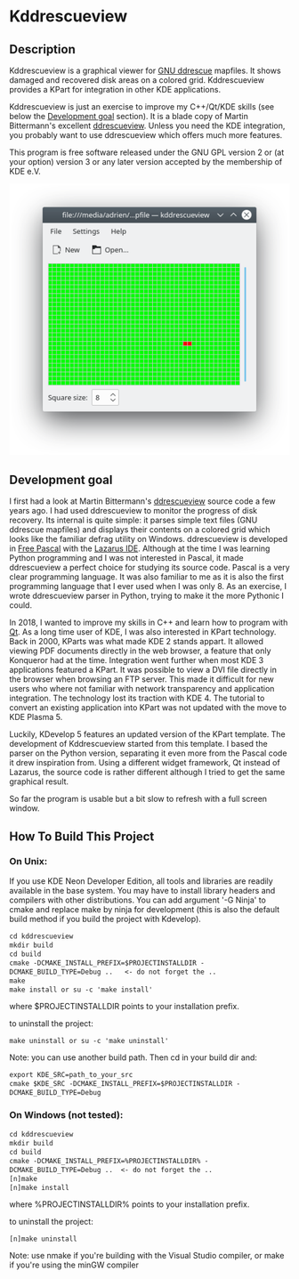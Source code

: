 # Kddrescueview


## Description

Kddrescueview is a graphical viewer for [GNU 
ddrescue](https://www.gnu.org/software/ddrescue/) mapfiles. It shows damaged 
and recovered disk areas on a colored grid. Kddrescueview provides a KPart for 
integration in other KDE applications.

Kddrescueview is just an exercise to improve my C++/Qt/KDE skills (see below 
the [Development goal](#development-goal) section). It is a blade copy of Martin 
Bittermann's excellent 
[ddrescueview](https://sourceforge.net/projects/ddrescueview/). Unless you need 
the KDE integration, you probably want to use ddrescueview which offers much 
more features.

This program is free software released under the GNU GPL version 2 or (at your 
option) version 3 or any later version accepted by the membership of KDE e.V.

![Screenshot](https://github.com/futal/kddrescueview/raw/master/doc/Screenshot.png "Screenshot")


## Development goal

I first had a look at Martin Bittermann's 
[ddrescueview](https://sourceforge.net/projects/ddrescueview/) source code a 
few years ago. I had used ddrescueview to monitor the progress of disk 
recovery. Its internal is quite simple: it parses simple text files (GNU 
ddrescue mapfiles) and displays their contents on a colored grid which looks 
like the familiar defrag utility on Windows. ddrescueview is developed in [Free 
Pascal](https://www.freepascal.org/) with the [Lazarus 
IDE](https://www.lazarus-ide.org/). Although at the time I was learning Python 
programming and I was not interested in Pascal, it made ddrescueview a perfect 
choice for studying its source code. Pascal is a very clear programming 
language. It was also familiar to me as it is also the first programming 
language that I ever used when I was only 8. As an exercise, I wrote 
ddrescueview parser in Python, trying to make it the more Pythonic I could.

In 2018, I wanted to improve my skills in C++ and learn how to program with 
[Qt](https://www.qt.io/). As a long time user of KDE, I was also interested
in KPart technology. Back in 2000, KParts was what made KDE 2 stands appart. It 
allowed viewing PDF documents directly in the web browser, a feature that only 
Konqueror had at the time. Integration went further when most KDE 3 
applications featured a KPart. It was possible to view a DVI file directly in 
the browser when browsing an FTP server. This made it difficult for new users 
who where not familiar with network transparency and application integration. 
The technology lost its traction with KDE 4. The tutorial to convert an existing 
application into KPart was not updated with the move to KDE Plasma 5.

Luckily, KDevelop 5 features an updated version of the KPart template. The 
development of Kddrescueview started from this template. I based the parser on 
the Python version, separating it even more from the Pascal code it drew 
inspiration from. Using a different widget framework, Qt instead of Lazarus, the 
source code is rather different although I tried to get the same graphical 
result.

So far the program is usable but a bit slow to refresh with a full screen 
window.


## How To Build This Project

### On Unix:

If you use KDE Neon Developer Edition, all tools and libraries are readily available in the base system.
You may have to install library headers and compilers with other distributions. You can add argument 
'-G Ninja' to cmake and replace make by ninja for development (this is also the default build method
if you build the project with Kdevelop).

    cd kddrescueview
    mkdir build
    cd build
    cmake -DCMAKE_INSTALL_PREFIX=$PROJECTINSTALLDIR -DCMAKE_BUILD_TYPE=Debug ..   <- do not forget the ..
    make
    make install or su -c 'make install'

where $PROJECTINSTALLDIR points to your installation prefix.

to uninstall the project:

    make uninstall or su -c 'make uninstall'

Note: you can use another build path. Then cd in your build dir and:

    export KDE_SRC=path_to_your_src
    cmake $KDE_SRC -DCMAKE_INSTALL_PREFIX=$PROJECTINSTALLDIR -DCMAKE_BUILD_TYPE=Debug

### On Windows (not tested):

    cd kddrescueview
    mkdir build
    cd build
    cmake -DCMAKE_INSTALL_PREFIX=%PROJECTINSTALLDIR% -DCMAKE_BUILD_TYPE=Debug ..  <- do not forget the ..
    [n]make
    [n]make install

where %PROJECTINSTALLDIR% points to your installation prefix.

to uninstall the project:

    [n]make uninstall

Note: use nmake if you're building with the Visual Studio compiler, or make
if you're using the minGW compiler
